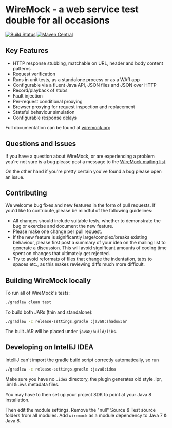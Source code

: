WireMock - a web service test double for all occasions
======================================================

[![Build Status](https://travis-ci.org/tomakehurst/wiremock.svg?branch=master)](https://travis-ci.org/tomakehurst/wiremock)
[![Maven Central](https://img.shields.io/maven-central/v/com.github.tomakehurst/wiremock.svg)](https://search.maven.org/artifact/com.github.tomakehurst/wiremock)


Key Features
------------
	
-	HTTP response stubbing, matchable on URL, header and body content patterns
-	Request verification
-	Runs in unit tests, as a standalone process or as a WAR app
-	Configurable via a fluent Java API, JSON files and JSON over HTTP
-	Record/playback of stubs
-	Fault injection
-	Per-request conditional proxying
-   Browser proxying for request inspection and replacement
-	Stateful behaviour simulation
-	Configurable response delays
 

Full documentation can be found at [wiremock.org](http://wiremock.org/ "wiremock.org")

Questions and Issues
--------------------
If you have a question about WireMock, or are experiencing a problem you're not sure is a bug please post a message to the 
[WireMock mailing list](https://groups.google.com/forum/#!forum/wiremock-user).

On the other hand if you're pretty certain you've found a bug please open an issue.

Contributing
------------
We welcome bug fixes and new features in the form of pull requests. If you'd like to contribute, please be mindful of the
following guidelines:
* All changes should include suitable tests, whether to demonstrate the bug or exercise and document the new feature.
* Please make one change per pull request.
* If the new feature is significantly large/complex/breaks existing behaviour, please first post a summary of your idea
on the mailing list to generate a discussion. This will avoid significant amounts of coding time spent on changes that ultimately get rejected.
* Try to avoid reformats of files that change the indentation, tabs to spaces etc., as this makes reviewing diffs much
more difficult.

Building WireMock locally
-------------------------
To run all of WireMock's tests:
```bash
./gradlew clean test
```

To build both JARs (thin and standalone):
```bash
./gradlew -c release-settings.gradle :java8:shadowJar
```

The built JAR will be placed under ``java8/build/libs``.

Developing on IntelliJ IDEA
---------------------------

IntelliJ can't import the gradle build script correctly automatically, so run
```bash
./gradlew -c release-settings.gradle :java8:idea
```

Make sure you have no `.idea` directory, the plugin generates old style .ipr,
.iml & .iws metadata files.

You may have to then set up your project SDK to point at your Java 8
installation.

Then edit the module settings. Remove the "null" Source & Test source folders
from all modules. Add `wiremock` as a module dependency to Java 7 & Java 8.
